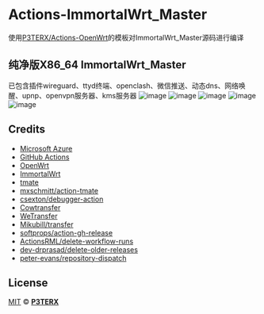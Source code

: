 # Actions-ImmortalWrt_Master

使用[P3TERX/Actions-OpenWrt](https://github.com/P3TERX/Actions-OpenWrt)的模板对ImmortalWrt_Master源码进行编译

## 纯净版X86_64 ImmortalWrt_Master
已包含插件wireguard、ttyd终端、openclash、微信推送、动态dns、网络唤醒、upnp、openvpn服务器、kms服务器
![image](https://github.com/LemonCrab666/Actions-ImmortalWrt/assets/55867630/99cee283-65ba-4f47-9a2a-c7d1c02461c2)
![image](https://github.com/LemonCrab666/Actions-ImmortalWrt/assets/55867630/5e4b9e05-9b60-4ddd-81ae-09fdda88f16d)
![image](https://github.com/LemonCrab666/Actions-ImmortalWrt/assets/55867630/dc047309-3b60-4faa-a7ec-58f7cc72fe34)
![image](https://github.com/LemonCrab666/Actions-ImmortalWrt/assets/55867630/308374e7-5b63-4fea-b8db-58481250e50b)
![image](https://github.com/LemonCrab666/Actions-ImmortalWrt/assets/55867630/edfa147e-5b59-47b9-8e8c-a4f2e7644949)




## Credits

- [Microsoft Azure](https://azure.microsoft.com)
- [GitHub Actions](https://github.com/features/actions)
- [OpenWrt](https://github.com/openwrt/openwrt)
- [ImmortalWrt](https://github.com/immortalwrt/immortalwrt)
- [tmate](https://github.com/tmate-io/tmate)
- [mxschmitt/action-tmate](https://github.com/mxschmitt/action-tmate)
- [csexton/debugger-action](https://github.com/csexton/debugger-action)
- [Cowtransfer](https://cowtransfer.com)
- [WeTransfer](https://wetransfer.com/)
- [Mikubill/transfer](https://github.com/Mikubill/transfer)
- [softprops/action-gh-release](https://github.com/softprops/action-gh-release)
- [ActionsRML/delete-workflow-runs](https://github.com/ActionsRML/delete-workflow-runs)
- [dev-drprasad/delete-older-releases](https://github.com/dev-drprasad/delete-older-releases)
- [peter-evans/repository-dispatch](https://github.com/peter-evans/repository-dispatch)

## License

[MIT](https://github.com/P3TERX/Actions-OpenWrt/blob/main/LICENSE) © [**P3TERX**](https://p3terx.com)
